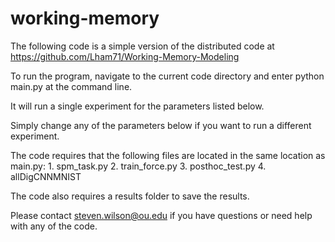 # working-memory

The following code is a simple version of the distributed code at 
https://github.com/Lham71/Working-Memory-Modeling 

To run the program, navigate to the current code directory and 
enter python main.py at the command line.
 
It will run a single experiment for the parameters listed below.
 
Simply change any of the parameters below if you want to run a 
different experiment.

The code requires that the following files are located in the same 
location as main.py:
     1. spm_task.py
     2. train_force.py
     3. posthoc_test.py
     4. allDigCNNMNIST

The code also requires a results folder to save the results.

Please contact steven.wilson@ou.edu if you have questions or need
help with any of the code.
